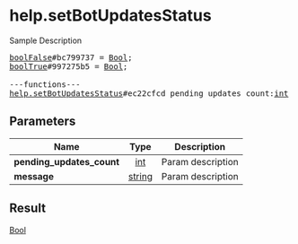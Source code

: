 # help.setBotUpdatesStatus

Sample Description

<pre>
<a href="../constructor/boolFalse">boolFalse</a>#bc799737 = <a href="../type/Bool.md">Bool</a>;
<a href="../constructor/boolTrue">boolTrue</a>#997275b5 = <a href="../type/Bool.md">Bool</a>;

---functions---
<a href="../method/help.setBotUpdatesStatus.md">help.setBotUpdatesStatus</a>#ec22cfcd pending_updates_count:<a href="../type/int.md">int</a> message:<a href="../type/string.md">string</a> = <a href="../type/Bool.md">Bool</a>;</pre>
## Parameters

| Name | Type | Description |
|------|:----:|-------------|
| **pending_updates_count** | <a href="../type/int.md">int</a> | Param description |
| **message** | <a href="../type/string.md">string</a> | Param description |

## Result

<a href="../type/Bool.md">Bool</a>

